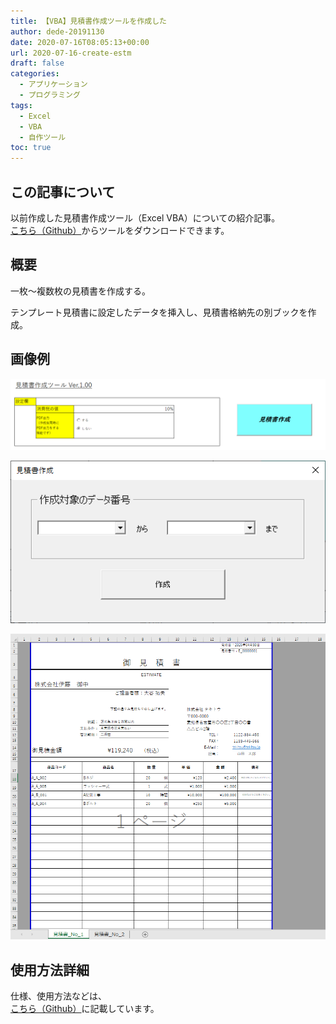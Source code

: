 ```yaml
---
title: 【VBA】見積書作成ツールを作成した
author: dede-20191130
date: 2020-07-16T08:05:13+00:00
url: 2020-07-16-create-estm
draft: false
categories:
  - アプリケーション
  - プログラミング
tags:
  - Excel
  - VBA
  - 自作ツール
toc: true
---
```



## この記事について

以前作成した見積書作成ツール（Excel VBA）についての紹介記事。  
[こちら（Github）][1]からツールをダウンロードできます。  
  
## 概要

一枚～複数枚の見積書を作成する。

テンプレート見積書に設定したデータを挿入し、見積書格納先の別ブックを作成。  

## 画像例


![設定欄][2]

![作成画面][3]

![見積書][4]





## 使用方法詳細

仕様、使用方法などは、  
[こちら（Github）][1]に記載しています。

 [1]: https://github.com/dede-20191130/My_VBA_Tools/tree/master/T0001_%E8%A6%8B%E7%A9%8D%E6%9B%B8%E4%BD%9C%E6%88%90%E3%83%84%E3%83%BC%E3%83%AB
 [2]: https://github.com/dede-20191130/My_VBA_Tools/raw/master/_ImageForMarkdown/T0001/image_5.png
 [3]: https://github.com/dede-20191130/My_VBA_Tools/raw/master/_ImageForMarkdown/T0001/image_6.png
 [4]: https://github.com/dede-20191130/My_VBA_Tools/raw/master/_ImageForMarkdown/T0001/image_7.png